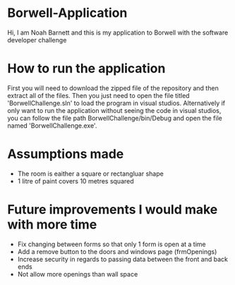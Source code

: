 # Borwell-Application
Hi, I am Noah Barnett and this is my application to Borwell with the software developer challenge

# How to run the application
First you will need to download the zipped file of the repository and then extract all of the files.
Then you just need to open the file titled 'BorwellChallenge.sln' to load the program in visual studios.
Alternatively if only want to run the application without seeing the code in visual studios, you can follow the file path BorwellChallenge/bin/Debug and open the file named 'BorwellChallenge.exe'.

# Assumptions made
- The room is eaither a square or rectangluar shape
- 1 litre of paint covers 10 metres squared

# Future improvements I would make with more time
- Fix changing between forms so that only 1 form is open at a time
- Add a remove button to the doors and windows page (frmOpenings)
- Increase security in regards to passing data between the front and back ends
- Not allow more openings than wall space
